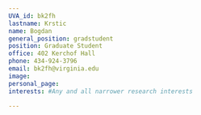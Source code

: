 ```yaml
---
UVA_id: bk2fh
lastname: Krstic
name: Bogdan
general_position: gradstudent
position: Graduate Student
office: 402 Kerchof Hall
phone: 434-924-3796
email: bk2fh@virginia.edu
image:
personal_page:
interests: #Any and all narrower research interests

---
```

